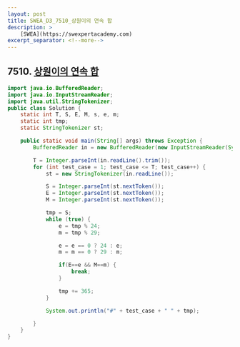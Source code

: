 ```yaml
---
layout: post
title: SWEA_D3_7510_상원이의 연속 합
description: >
    [SWEA](https://swexpertacademy.com)
excerpt_separator: <!--more-->
---
```


<!--more-->

## 7510. [상원이의 연속 합](https://swexpertacademy.com/main/code/problem/problemDetail.do?contestProbId=AWpMsQfaCPMDFAQi&categoryId=AWpMsQfaCPMDFAQi&categoryType=CODE)

``` java
import java.io.BufferedReader;
import java.io.InputStreamReader;
import java.util.StringTokenizer;
public class Solution {
	static int T, S, E, M, s, e, m;
	static int tmp;
	static StringTokenizer st;

	public static void main(String[] args) throws Exception {
		BufferedReader in = new BufferedReader(new InputStreamReader(System.in));

		T = Integer.parseInt(in.readLine().trim());
		for (int test_case = 1; test_case <= T; test_case++) {
			st = new StringTokenizer(in.readLine());

			S = Integer.parseInt(st.nextToken());
			E = Integer.parseInt(st.nextToken());
			M = Integer.parseInt(st.nextToken());

			tmp = S;
			while (true) {
				e = tmp % 24;
				m = tmp % 29;

				e = e == 0 ? 24 : e;
				m = m == 0 ? 29 : m;

				if(E==e && M==m) {
					break;
				}

				tmp += 365;
			}

			System.out.println("#" + test_case + " " + tmp);

		}
	}
}

```
